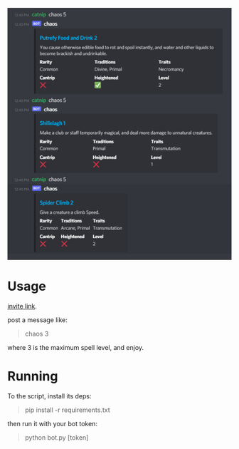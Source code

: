 ![scrot](scrot.png)

# Usage

[invite link](https://discord.com/oauth2/authorize?client_id=877111765345910844&permissions=84992&scope=bot).

post a message like:
> chaos 3

where 3 is the maximum spell level, and enjoy.

# Running

To the script, install its deps:

> pip install -r requirements.txt

then run it with your bot token:

> python bot.py [token]
